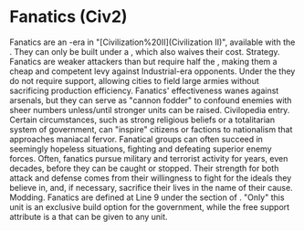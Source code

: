# Fanatics (Civ2)

Fanatics are an -era in "[Civilization%20II](Civilization II)", available with the . They can only be built under a , which also waives their cost.
Strategy.
Fanatics are weaker attackers than but require half the , making them a cheap and competent levy against Industrial-era opponents. Under the they do not require support, allowing cities to field large armies without sacrificing production efficiency. Fanatics' effectiveness wanes against arsenals, but they can serve as "cannon fodder" to confound enemies with sheer numbers unless/until stronger units can be raised.
Civilopedia entry.
Certain circumstances, such as strong religious beliefs or a totalitarian system of government, can "inspire" citizens or factions to nationalism that approaches maniacal fervor. Fanatical groups can often succeed in seemingly hopeless situations, fighting and defeating superior enemy forces. Often, fanatics pursue military and terrorist activity for years, even decades, before they can be caught or stopped. Their strength for both attack and defense comes from their willingness to fight for the ideals they believe in, and, if necessary, sacrifice their lives in the name of their cause.
Modding.
Fanatics are defined at Line 9 under the section of . "Only" this unit is an exclusive build option for the government, while the free support attribute is a that can be given to any unit.